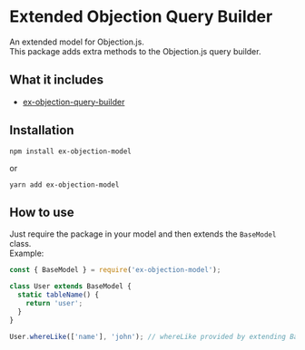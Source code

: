 # Extended Objection Query Builder

An extended model for Objection.js.  
This package adds extra methods to the Objection.js query builder.

## What it includes

* [ex-objection-query-builder](https://github.com/diegobarros0701/ex-objection-query-builder)

## Installation

```
npm install ex-objection-model
```
or
```
yarn add ex-objection-model
```

## How to use

Just require the package in your model and then extends the `BaseModel` class.  
Example:

```javascript
const { BaseModel } = require('ex-objection-model');

class User extends BaseModel {
  static tableName() {
    return 'user';
  }
}

User.whereLike(['name'], 'john'); // whereLike provided by extending BaseModel
```